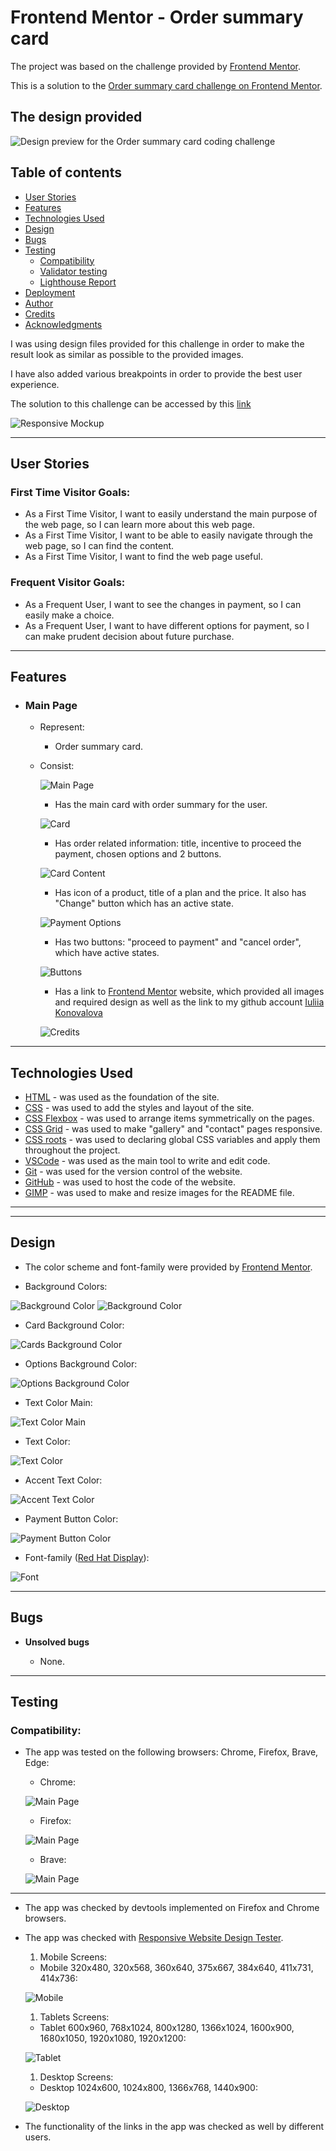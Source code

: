 # Frontend Mentor - Order summary card

The project was based on the challenge provided by [Frontend Mentor](https://www.frontendmentor.io).

This is a solution to the [Order summary card challenge on Frontend Mentor](https://www.frontendmentor.io/challenges/order-summary-component-QlPmajDUj). 

## The design provided

![Design preview for the Order summary card coding challenge](./design/desktop-preview.jpg)
## Table of contents

- [User Stories](#user-stories)
- [Features](#features)
- [Technologies Used](#technologies-used)
- [Design](#design)
- [Bugs](#bugs)
- [Testing](#testing)
  - [Compatibility](#compatibility)
  - [Validator testing](#validator-testing)
  - [Lighthouse Report](#lighthouse-report)
- [Deployment](#deployment)
- [Author](#author)
- [Credits](#credits)
- [Acknowledgments](#acknowledgments)


I was using design files provided for this challenge in order to make the result look as similar as possible to the provided images.

I have also added various breakpoints in order to provide the best user experience.

The solution to this challenge can be accessed by this [link](https://iuliiakonovalova.github.io/frontend_mentor_order-summary-component-main/)

![Responsive Mockup](documentation/responsive_mockup.png)


---
## User Stories

### First Time Visitor Goals:

* As a First Time Visitor, I want to easily understand the main purpose of the web page, so I can learn more about this web page.
* As a First Time Visitor, I want to be able to easily navigate through the web page, so I can find the content.
* As a First Time Visitor, I want to find the web page useful.

### Frequent Visitor Goals:
* As a Frequent User, I want to see the changes in payment, so I can easily make a choice.
* As a Frequent User, I want to have different options for payment, so I can make prudent decision about future purchase. 

---

## Features

+ ### Main Page

    - Represent: 

        * Order summary card.

    - Consist:

        ![Main Page](documentation/app_features/main_page.png)

        * Has the main card with order summary for the user.

        ![Card](documentation/app_features/card.png)

        * Has order related information: title, incentive to proceed the payment, chosen options and 2 buttons.

        ![Card Content](documentation/app_features/card_content.png)

        * Has icon of a product, title of a plan and the price. It also has "Change" button which has an active state.

        ![Payment Options](documentation/app_features/payment_options.png)

        * Has two buttons: "proceed to payment" and "cancel order", which have active states.

        ![Buttons](documentation/app_features/report_cards.png)

        * Has a link to [Frontend Mentor](https://www.frontendmentor.io) website, which provided all images and required design as well as the link to my github account [Iuliia Konovalova](https://github.com/IuliiaKonovalova)

        ![Credits](documentation/app_features/footer.png)


---

## Technologies Used

- [HTML](https://developer.mozilla.org/en-US/docs/Web/HTML) - was used as the foundation of the site.
- [CSS](https://developer.mozilla.org/en-US/docs/Web/css) - was used to add the styles and layout of the site.
- [CSS Flexbox](https://developer.mozilla.org/en-US/docs/Learn/CSS/CSS_layout/Flexbox) - was used to arrange items symmetrically on the pages.
- [CSS Grid](https://developer.mozilla.org/en-US/docs/Web/CSS/grid) - was used to make "gallery" and "contact" pages responsive.
- [CSS roots](https://developer.mozilla.org/en-US/docs/Web/CSS/:root) - was used to declaring global CSS variables and apply them throughout the project. 
- [VSCode](https://code.visualstudio.com/) - was used as the main tool to write and edit code.
- [Git](https://git-scm.com/) - was used for the version control of the website.
- [GitHub](https://github.com/) - was used to host the code of the website.
- [GIMP](https://www.gimp.org/) - was used to make and resize images for the README file.

---

---
## Design

- The color scheme and font-family were provided by [Frontend Mentor](https://www.frontendmentor.io).

- Background Colors:

![Background Color](documentation/design/background_color_top.png)
![Background Color](documentation/design/background_color_bottom.png)

- Card Background Color:

![Cards Background Color](documentation/design/card_background_color.png)

- Options Background Color:

![Options Background Color](documentation/design/options_background_color.png)

- Text Color Main:

![Text Color Main](documentation/design/text_color_main.png)

- Text Color:

![Text Color](documentation/design/text_color.png)

- Accent Text Color:

![Accent Text Color](documentation/design/text_accent_color.png)

- Payment Button Color:

![Payment Button Color](documentation/design/payment_button.png)

- Font-family ([Red Hat Display](https://fonts.google.com/specimen/Red+Hat+Display)):

![Font](documentation/design/font_family.png)

---


## Bugs

+ **Unsolved bugs**

    - None.

---

## Testing

### Compatibility:

+ The app was tested on the following browsers: Chrome, Firefox, Brave, Edge:

  - Chrome:

  ![Main Page](documentation/compatibility/google_browser.png)
  
  - Firefox:

  ![Main Page](documentation/compatibility/firefox_browser.png)

  - Brave:

  ![Main Page](documentation/compatibility/brave_browser.png)

---

+ The app was checked by devtools implemented on Firefox and Chrome browsers.

+ The app was checked with [Responsive Website Design Tester](https://responsivedesignchecker.com/).

  1. Mobile Screens:

    - Mobile 320x480, 320x568, 360x640, 375x667, 384x640, 411x731, 414x736:

     ![Mobile](documentation/responsiveness/responsiveness_mobile_devices.gif)

      
  1. Tablets Screens:

    - Tablet 600x960, 768x1024, 800x1280, 1366x1024, 1600x900, 1680x1050, 1920x1080, 1920x1200:
        
    ![Tablet](documentation/responsiveness/responsiveness_tablet_devices.gif)
      
  1. Desktop Screens:

    - Desktop 1024x600, 1024x800, 1366x768, 1440x900:
        
    ![Desktop](documentation/responsiveness/responsiveness_desktop_devices.gif)

+ The functionality of the links in the app was checked as well by different users.